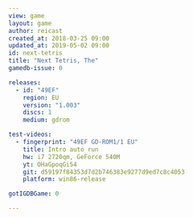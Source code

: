 ```yaml
---
view: game
layout: game
author: reicast
created_at: 2018-03-25 09:00
updated_at: 2019-05-02 09:00
id: next-tetris
title: "Next Tetris, The"
gamedb-issue: 0

releases:
  - id: "49EF"
    region: EU
    version: "1.003"
    discs: 1
    medium: gdrom

test-videos:
  - fingerprint: "49EF GD-ROM1/1 EU"
    title: Intro auto run
    hw: i7 2720qm, GeForce 540M
    yt: OHaGpoqGi54
    git: d59197f84353d7d2b746383e9277d9ed7c8c4053
    platform: win86-release

gotIGDBGame: 0

---
```

